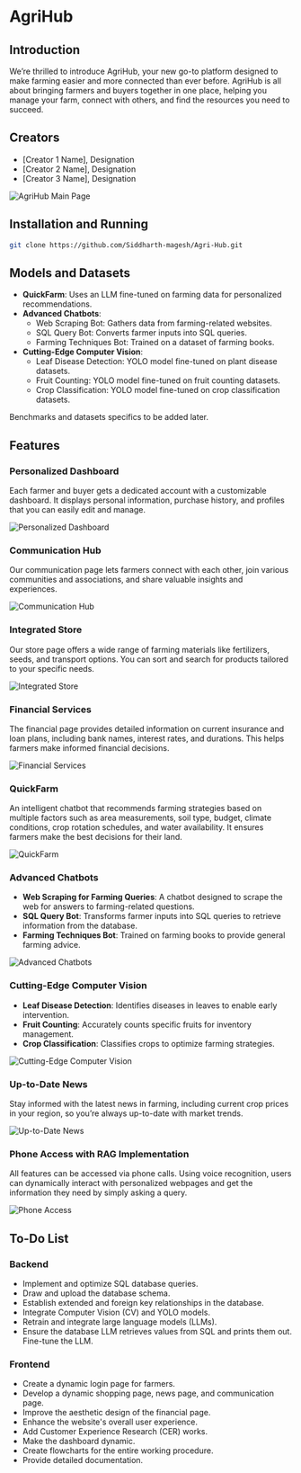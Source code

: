 # AgriHub

## Introduction
We’re thrilled to introduce AgriHub, your new go-to platform designed to make farming easier and more connected than ever before. AgriHub is all about bringing farmers and buyers together in one place, helping you manage your farm, connect with others, and find the resources you need to succeed.

## Creators
- [Creator 1 Name], Designation
- [Creator 2 Name], Designation
- [Creator 3 Name], Designation

![AgriHub Main Page](path/to/main_page_image.png)

## Installation and Running
```bash
git clone https://github.com/Siddharth-magesh/Agri-Hub.git
```

## Models and Datasets
- **QuickFarm**: Uses an LLM fine-tuned on farming data for personalized recommendations.
- **Advanced Chatbots**:
  - Web Scraping Bot: Gathers data from farming-related websites.
  - SQL Query Bot: Converts farmer inputs into SQL queries.
  - Farming Techniques Bot: Trained on a dataset of farming books.
- **Cutting-Edge Computer Vision**:
  - Leaf Disease Detection: YOLO model fine-tuned on plant disease datasets.
  - Fruit Counting: YOLO model fine-tuned on fruit counting datasets.
  - Crop Classification: YOLO model fine-tuned on crop classification datasets.
  
Benchmarks and datasets specifics to be added later.

## Features
### Personalized Dashboard
Each farmer and buyer gets a dedicated account with a customizable dashboard. It displays personal information, purchase history, and profiles that you can easily edit and manage.

![Personalized Dashboard](path/to/dashboard_image.png)

### Communication Hub
Our communication page lets farmers connect with each other, join various communities and associations, and share valuable insights and experiences.

![Communication Hub](path/to/communication_hub_image.png)

### Integrated Store
Our store page offers a wide range of farming materials like fertilizers, seeds, and transport options. You can sort and search for products tailored to your specific needs.

![Integrated Store](path/to/integrated_store_image.png)

### Financial Services
The financial page provides detailed information on current insurance and loan plans, including bank names, interest rates, and durations. This helps farmers make informed financial decisions.

![Financial Services](path/to/financial_services_image.png)

### QuickFarm
An intelligent chatbot that recommends farming strategies based on multiple factors such as area measurements, soil type, budget, climate conditions, crop rotation schedules, and water availability. It ensures farmers make the best decisions for their land.

![QuickFarm](path/to/quickfarm_image.png)

### Advanced Chatbots
- **Web Scraping for Farming Queries**: A chatbot designed to scrape the web for answers to farming-related questions.
- **SQL Query Bot**: Transforms farmer inputs into SQL queries to retrieve information from the database.
- **Farming Techniques Bot**: Trained on farming books to provide general farming advice.

![Advanced Chatbots](path/to/advanced_chatbots_image.png)

### Cutting-Edge Computer Vision
- **Leaf Disease Detection**: Identifies diseases in leaves to enable early intervention.
- **Fruit Counting**: Accurately counts specific fruits for inventory management.
- **Crop Classification**: Classifies crops to optimize farming strategies.

![Cutting-Edge Computer Vision](path/to/computer_vision_image.png)

### Up-to-Date News
Stay informed with the latest news in farming, including current crop prices in your region, so you’re always up-to-date with market trends.

![Up-to-Date News](path/to/news_image.png)

### Phone Access with RAG Implementation
All features can be accessed via phone calls. Using voice recognition, users can dynamically interact with personalized webpages and get the information they need by simply asking a query.

![Phone Access](path/to/phone_access_image.png)

## To-Do List
### Backend
- Implement and optimize SQL database queries.
- Draw and upload the database schema.
- Establish extended and foreign key relationships in the database.
- Integrate Computer Vision (CV) and YOLO models.
- Retrain and integrate large language models (LLMs).
- Ensure the database LLM retrieves values from SQL and prints them out. Fine-tune the LLM.

### Frontend
- Create a dynamic login page for farmers.
- Develop a dynamic shopping page, news page, and communication page.
- Improve the aesthetic design of the financial page.
- Enhance the website's overall user experience.
- Add Customer Experience Research (CER) works.
- Make the dashboard dynamic.
- Create flowcharts for the entire working procedure.
- Provide detailed documentation.
